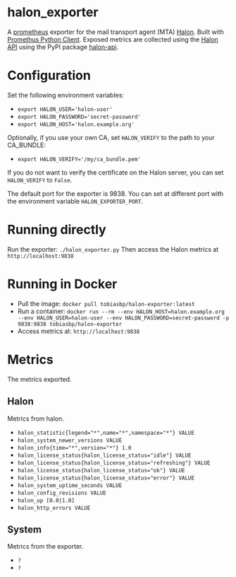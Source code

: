 # halon_exporter
A [prometheus](https://prometheus.io/) exporter for the mail transport agent (MTA) [Halon](https://halon.io/).
Built with [Promethus Python Client](https://github.com/prometheus/client_python).
Exposed metrics are collected using the [Halon API](https://docs.halon.io/api/) using the
PyPI package [halon-api](https://pypi.org/project/halon-api/).

# Configuration

Set the following environment variables:
* `export HALON_USER='halon-user'`
* `export HALON_PASSWORD='secret-password'`
* `export HALON_HOST='halon.example.org'`

Optionally, if you use your own CA, set `HALON_VERIFY` to the path to your CA_BUNDLE:
* `export HALON_VERIFY='/my/ca_bundle.pem'`

If you do not want to verify the certificate on the Halon server, you can
set `HALON_VERIFY` to `False`.

The default port for the exporter is 9838. You can set at different
port with the environment variable `HALON_EXPORTER_PORT`.

# Running directly
Run the exporter: `./halon_exporter.py`
Then access the Halon metrics at `http://localhost:9838`

# Running in Docker

* Pull the image: `docker pull tobiasbp/halon-exporter:latest`
* Run a container: `docker run --rm --env HALON_HOST=halon.example.org --env HALON_USER=halon-user --env HALON_PASSWORD=secret-password -p 9838:9838 tobiasbp/halon-exporter`
* Access metrics at: `http://localhost:9838`

# Metrics
The metrics exported.

## Halon
Metrics from halon.
* `halon_statistic{legend="*",name="*",namespace="*"} VALUE`
* `halon_system_newer_versions VALUE`
* `halon_info{time="*",version="*"} 1.0`
* `halon_license_status{halon_license_status="idle"} VALUE`
* `halon_license_status{halon_license_status="refreshing"} VALUE`
* `halon_license_status{halon_license_status="ok"} VALUE`
* `halon_license_status{halon_license_status="error"} VALUE`
* `halon_system_uptime_seconds VALUE`
* `halon_config_revisions VALUE`
* `halon_up [0.0|1.0]`
* `halon_http_errors VALUE`
## System
Metrics from the exporter.
* `?`
* `?`
